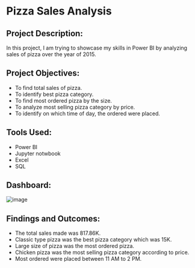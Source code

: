 # Pizza Sales Analysis
## Project Description:
  In this project, I am trying to showcase my skills in Power BI by analyzing sales of pizza over the year of 2015.

## Project Objectives:
- To find total sales of pizza.
- To identify best pizza category.
- To find most ordered pizza by the size.
- To analyze most selling pizza category by price.
- To identify on which time of day, the ordered were placed.

## Tools Used:
- Power BI
- Jupyter notwbook
- Excel
- SQL

## Dashboard:
![image](https://github.com/user-attachments/assets/c0bc09c2-6572-488f-8ec9-1699af0e7b25)

## Findings and Outcomes:
- The total sales made was 817.86K.
- Classic type pizza was the best pizza category which was 15K.
- Large size of pizza was the most ordered pizza.
- Chicken pizza was the most selling pizza category according to price.
- Most ordered were placed between 11 AM to 2 PM.


## 
